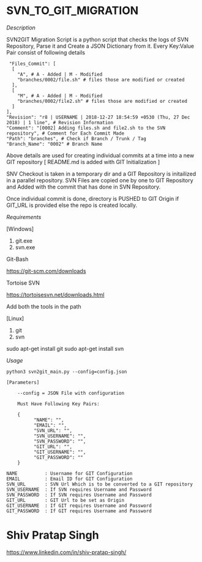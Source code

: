# SVN_TO_GIT_MIGRATION

*Description*

 SVN2GIT Migration Script is a python script that checks the logs of SVN Repository, Parse it and Create a JSON Dictionary from it.
 Every Key:Value Pair consist of following details
 
     "Files_Commit": [
      [
        "A", # A - Added | M - Modified
        "branches/0002/file.sh" # files those are modified or created
      ],
      [
        "M", # A - Added | M - Modified
        "branches/0002/file2.sh" # files those are modified or created
      ]
    ],
    "Revision": "r8 | USERNAME | 2018-12-27 18:54:59 +0530 (Thu, 27 Dec 2018) | 1 line", # Revision Information
    "Comment": "[0002] Adding files.sh and file2.sh to the SVN repository", # Comment for Each Commit Made
    "Path": "branches", # Check if Branch / Trunk / Tag
    "Branch_Name": "0002" # Branch Name
 
 Above details are used for creating individual commits at a time into a new GIT repository 
 [ README.md is added with GIT Initialization ]
 
 SNV Checkout is taken in a temporary dir and a GIT Repository is initailized in a parallel repository.
 SVN Files are copied one by one to GIT Repository and Added with the commit that has done in SVN Repository.
 
 Once individual commit is done, directory is PUSHED to GIT Origin if GIT_URL is provided else the repo is created locally.
 
*Requirements*

[Windows]

1. git.exe
2. svn.exe

Git-Bash

https://git-scm.com/downloads

Tortoise SVN

https://tortoisesvn.net/downloads.html

Add both the tools in the path

[Linux]

1. git
2. svn

sudo apt-get install git
sudo apt-get install svn

*Usage*

    python3 svn2git_main.py --config=config.json

    [Parameters]

        --config = JSON File with configuration
        
        Must Have Following Key Pairs:
        
        {
              "NAME": "",
              "EMAIL": "",
              "SVN_URL": "",
              "SVN_USERNAME": "",
              "SVN_PASSWORD": "",
              "GIT_URL": "",
              "GIT_USERNAME": "",
              "GIT_PASSWORD": ""
        }
  
    NAME          : Username for GIT Configuration
    EMAIL         : Email ID for GIT Configuration
    SVN_URL       : SVN Url Which is to be converted to a GIT repository
    SVN_USERNAME  : If SVN requires Username and Password
    SVN_PASSWORD  : If SVN requires Username and Password
    GIT_URL       : GIT Url to be set as Origin
    GIT_USERNAME  : If GIT requires Username and Password
    GIT_PASSWORD  : If GIT requires Username and Password
    

# Shiv Pratap Singh
https://www.linkedin.com/in/shiv-pratap-singh/
